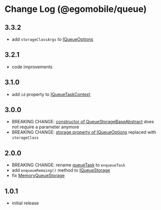 # Change Log (@egomobile/queue)

## 3.3.2

- add `storageClassArgs` to [IQueueOptions](https://egomobile.github.io/node-queue/interfaces/IQueueOptions.html)

## 3.2.1

- code improvements

## 3.1.0

- add `id` property to [IQueueTaskContext](https://egomobile.github.io/node-queue/interfaces/IQueueTaskContext.html)

## 3.0.0

- BREAKING CHANGE: [constructor of QueueStorageBaseAbstract](https://egomobile.github.io/node-queue/classes/QueueStorageBase.html#constructor) does not require a parameter anymore
- BREAKING CHANGE: [storage property of IQueueOptions](https://egomobile.github.io/node-queue/interfaces/IQueueOptions.html#storage) replaced with `storageClass`

## 2.0.0

- BREAKING CHANGE: rename [queueTask](https://egomobile.github.io/node-queue/interfaces/IQueueStorage.html#queueTask) to `enqueueTask`
- add `enqueueRemaing()` method to [IQueueStorage](https://egomobile.github.io/node-queue/interfaces/IQueueStorage.html)
- fix [MemoryQueueStorage](https://egomobile.github.io/node-queue/classes/MemoryQueueStorage.html)

## 1.0.1

- initial release
